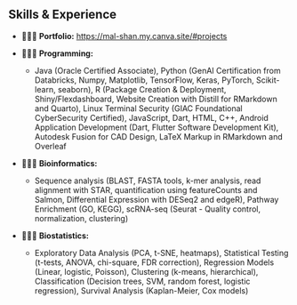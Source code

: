 ## Skills & Experience

- 👩🏾‍💼 **Portfolio:** https://mal-shan.my.canva.site/#projects

- 👩🏾‍💻 **Programming:**
  - Java (Oracle Certified Associate), Python (GenAI Certification from Databricks, Numpy, Matplotlib, TensorFlow, Keras, PyTorch, Scikit-learn, seaborn), R (Package Creation & Deployment, Shiny/Flexdashboard, Website Creation with Distill for RMarkdown and Quarto), Linux Terminal Security (GIAC Foundational CyberSecurity Certified), JavaScript, Dart, HTML, C++, Android Application Development (Dart, Flutter Software Development Kit), Autodesk Fusion for CAD Design, LaTeX Markup in RMarkdown and Overleaf

- 👩🏾‍🔬 **Bioinformatics:**
  - Sequence analysis (BLAST, FASTA tools, k-mer analysis, read alignment with STAR, quantification using featureCounts and Salmon, Differential Expression with DESeq2 and edgeR), Pathway Enrichment (GO, KEGG), scRNA-seq (Seurat - Quality control, normalization, clustering)
  
- 👩🏾‍🏫 **Biostatistics:**
  -  Exploratory Data Analysis (PCA, t-SNE, heatmaps), Statistical Testing (t-tests, ANOVA, chi-square, FDR correction), Regression Models (Linear, logistic, Poisson), Clustering (k-means, hierarchical), Classification (Decision trees, SVM, random forest, logistic regression), Survival Analysis (Kaplan-Meier, Cox models)

<!--
**Mal-Shan/Mal-Shan** is a ✨ _special_ ✨ repository because its `README.md` (this file) appears on your GitHub profile.

Here are some ideas to get you started:

- 🔭 I’m currently working on ...
- 🌱 I’m currently learning ...
- 👯 I’m looking to collaborate on ...
- 🤔 I’m looking for help with ...
- 💬 Ask me about ...
- 📫 How to reach me: ...
- 😄 Pronouns: ...
- ⚡ Fun fact: ...
-->
